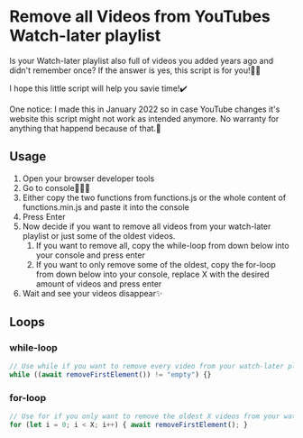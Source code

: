 # Remove all Videos from YouTubes Watch-later playlist

Is your Watch-later playlist also full of videos you added years ago and didn't remember once?
If the answer is yes, this script is for you!🙌🏼

I hope this little script will help you savie time!✔️

One notice: I made this in January 2022 so in case YouTube changes it's website this script might not work as intended anymore. No warranty for anything that happend because of that.🚫

## Usage

1. Open your browser developer tools
2. Go to console👨🏼‍💻
3. Either copy the two functions from functions.js or the whole content of functions.min.js and paste it into the console
4. Press Enter
5. Now decide if you want to remove all videos from your watch-later playlist or just some of the oldest videos.
   1. If you want to remove all, copy the while-loop from down below into your console and press enter
   2. If you want to only remove some of the oldest, copy the for-loop from down below into your console, replace X with the desired amount of videos and press enter
6. Wait and see your videos disappear✨

## Loops

### while-loop

``` js
// Use while if you want to remove every video from your watch-later playlist
while ((await removeFirstElement()) != "empty") {}
```

### for-loop

``` js
// Use for if you only want to remove the oldest X videos from your watch-later playlist
for (let i = 0; i < X; i++) { await removeFirstElement(); }
```
